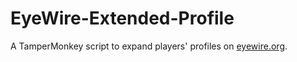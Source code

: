 # EyeWire-Extended-Profile
A TamperMonkey script to expand players' profiles on [eyewire.org](https://eyewire.org).
